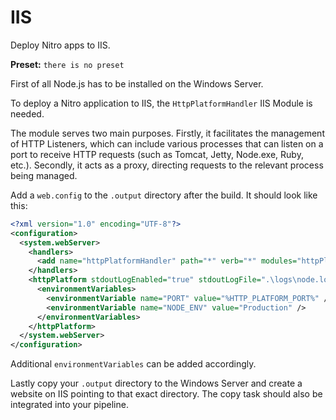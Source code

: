 # IIS

Deploy Nitro apps to IIS.

**Preset:** `there is no preset`

First of all Node.js has to be installed on the Windows Server.

To deploy a Nitro application to IIS, the `HttpPlatformHandler` IIS Module is needed.

The module serves two main purposes. Firstly, it facilitates the management of HTTP Listeners, which can include various processes that can listen on a port to receive HTTP requests (such as Tomcat, Jetty, Node.exe, Ruby, etc.). Secondly, it acts as a proxy, directing requests to the relevant process being managed.

Add a `web.config` to the `.output` directory after the build. It should look like this:

```xml
<?xml version="1.0" encoding="UTF-8"?>
<configuration>
  <system.webServer>
    <handlers>
      <add name="httpPlatformHandler" path="*" verb="*" modules="httpPlatformHandler" resourceType="Unspecified" requireAccess="Script" />
    </handlers>
    <httpPlatform stdoutLogEnabled="true" stdoutLogFile=".\logs\node.log" startupTimeLimit="20" processPath="C:\Program Files\nodejs\node.exe" arguments=".\server\index.mjs">
      <environmentVariables>
        <environmentVariable name="PORT" value="%HTTP_PLATFORM_PORT%" />
        <environmentVariable name="NODE_ENV" value="Production" />
      </environmentVariables>
    </httpPlatform>
  </system.webServer>
</configuration>
```

Additional `environmentVariables` can be added accordingly.

Lastly copy your `.output` directory to the Windows Server and create a website on IIS pointing to that exact directory. The copy task should also be integrated into your pipeline.